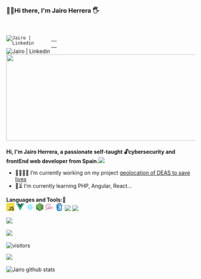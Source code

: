 ### 🙋‍♂Hi there, I'm Jairo Herrera 🖐
          

<code>
<a href="https://wa.me/+34616021380?text=Hola!%20JairoHerrera">
  <img align="left" alt="Jairo | Linkedin" width="120px" src="https://img.shields.io/badge/WHATSAPP-%2325D366.svg?&style=for-the-badge&logo=whatsapp&logoColor=white" />
  </a>
</code>


<a href="https://es.linkedin.com/in/jairo-herrera-quintero-a6b2bb133">
  <img align="left" alt="Jairo | Linkedin" width="120px" src="https://img.shields.io/badge/linkedin-%230077B5.svg?&style=for-the-badge&logo=linkedin&logoColor=white" />
  </a>
<code><img height="230" width="950" src="https://3.bp.blogspot.com/-rPjG7c1L-cU/USCglVQ4IzI/AAAAAAAAGTs/Yes48yUYpQ8/s200/Nombre-animado-Jairo-09.gif"></code>
  <br />
  <br />
<strong>Hi, I'm Jairo Herrera, a passionate self-taught 🔓cybersecurity and frontEnd web developer from Spain.<code><img height="8" src="https://img2.freepng.es/20180330/zye/kisspng-flag-of-spain-desktop-wallpaper-flag-of-canada-france-flag-5abde3f495a1c6.5502139715223941006129.jpg"></code>
</strong>

- 👨‍💼👨‍💻 I’m currently working on my project [geolocation of DEAS to save lives](https://github.com/jaaiiriilloo/DEA-proteccion-civil-final)
- 🧠⏳ I’m currently learning PHP, Angular, React...

**Languages and Tools:**🧩  
<code><img height="22" src="https://raw.githubusercontent.com/github/explore/80688e429a7d4ef2fca1e82350fe8e3517d3494d/topics/javascript/javascript.png"></code>
<code><img height="22" src="https://raw.githubusercontent.com/github/explore/46beb428f6ba77f5de33ba7633402379aba5d92d/topics/vue/vue.png"></code>
<code><img height="22" src="https://raw.githubusercontent.com/github/explore/80688e429a7d4ef2fca1e82350fe8e3517d3494d/topics/react/react.png"></code>
<code><img height="22" src="https://raw.githubusercontent.com/github/explore/80688e429a7d4ef2fca1e82350fe8e3517d3494d/topics/nodejs/nodejs.png"></code>
<code><img height="22" src="https://raw.githubusercontent.com/github/explore/46beb428f6ba77f5de33ba7633402379aba5d92d/topics/sass/sass.png"></code>
<code><img height="22" src="https://raw.githubusercontent.com/github/explore/46beb428f6ba77f5de33ba7633402379aba5d92d/topics/css/css.png"></code>
<code><img height="22" src="https://ugeek.github.io/blog/images-blog/docker.png"></code>
<code><img height="22" src="https://upload.wikimedia.org/wikipedia/commons/thumb/2/27/PHP-logo.svg/1200px-PHP-logo.svg.png"></code>


![](https://i.imgur.com/IeItZwr.jpg)

<code><img height="40" src="https://thumbs.gfycat.com/SourLittleBaboon-max-1mb.gif"></code>

![visitors](https://visitor-badge.glitch.me/badge?page_id=jaaiiriillo.jaaiiriilloo)

<code><img height="40" src="https://49.media.tumblr.com/2da7ae3c61f433b574ed19c8d751efcb/tumblr_mrhvovjnvc1sfxcgoo1_400.gif">
</code>


![Jairo github stats](https://github-readme-stats.vercel.app/api?username=jaaiiriilloo&show_icons=true&title_color=fff&icon_color=79ff97&text_color=9f9f9f&bg_color=151515)




